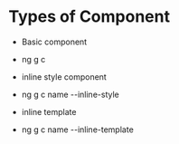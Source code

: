# Types of Component
 * Basic component
  - ng g c <component name>
 * inline style component
  - ng g c name --inline-style
 * inline template
  - ng g c name --inline-template